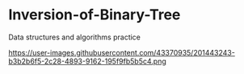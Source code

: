 # Inversion-of-Binary-Tree

Data structures and algorithms practice


https://user-images.githubusercontent.com/43370935/201443243-b3b2b6f5-2c28-4893-9162-195f9fb5b5c4.png
